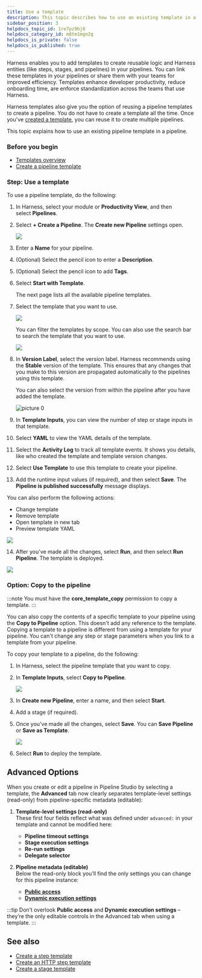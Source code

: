 ```yaml
---
title: Use a template
description: This topic describes how to use an existing template in a pipeline.
sidebar_position: 3
helpdocs_topic_id: 1re7pz9bj8
helpdocs_category_id: m8tm1mgn2g
helpdocs_is_private: false
helpdocs_is_published: true
---
```


Harness enables you to add templates to create reusable logic and Harness entities (like steps, stages, and pipelines) in your pipelines. You can link these templates in your pipelines or share them with your teams for improved efficiency. Templates enhance developer productivity, reduce onboarding time, are enforce standardization across the teams that use Harness.

Harness templates also give you the option of reusing a pipeline templates to create a pipeline. You do not have to create a template all the time. Once you've [created a template](create-pipeline-template.md), you can reuse it to create multiple pipelines.

This topic explains how to use an existing pipeline template in a pipeline.

### Before you begin

* [Templates overview](template.md)
* [Create a pipeline template](create-pipeline-template.md)

### Step: Use a template

To use a pipeline template, do the following:

1. In Harness, select your module or **Productivity View**, and then select **Pipelines**.

2. Select **+ Create a Pipeline**. The **Create new Pipeline** settings open.

    ![](./static/use-a-template-41.png)

3. Enter a **Name** for your pipeline.
4. (Optional) Select the pencil icon to enter a **Description**.
5. (Optional) Select the pencil icon to add **Tags**.

6. Select **Start with Template**.

   The next page lists all the available pipeline templates.

7. Select the template that you want to use.

   ![](./static/use-a-template-42.png)

   You can filter the templates by scope. You can also use the search bar to search the template that you want to use.

   ![](./static/use-a-template-43.png)

8. In **Version Label**, select the version label. Harness recommends using the **Stable** version of the template. This ensures that any changes that you make to this version are propagated automatically to the pipelines using this template.
   
   You can also select the version from within the pipeline after you have added the template.

   ![picture 0](static/c070e05fbf3a000f5fc089c8cc20bc4b70a1782a2cde6508781f40e4fdb343c3.png)  

9. In **Template Inputs**, you can view the number of step or stage inputs in that template.
10. Select **YAML** to view the YAML details of the template.
11. Select the **Activity Log** to track all template events. It shows you details, like who created the template and template version changes.
12. Select **Use Template** to use this template to create your pipeline.
13. Add the runtime input values (if required), and then select **Save**. The **Pipeline is published successfully** message displays.

   You can also perform the following actions:

   * Change template
   * Remove template
   * Open template in new tab
   * Preview template YAML

   ![](./static/use-a-template-44.png)

14. After you've made all the changes, select **Run**, and then select **Run Pipeline**. The template is deployed.

   ![](./static/use-a-template-45.png)

### Option: Copy to the pipeline

:::note
You must have the **core_template_copy** permission to copy a template. 
:::

You can also copy the contents of a specific template to your pipeline using the **Copy to Pipeline** option. This doesn't add any reference to the template. Copying a template to a pipeline is different from using a template for your pipeline. You can't change any step or stage parameters when you link to a template from your pipeline.

To copy your template to a pipeline, do the following:

1. In Harness, select the pipeline template that you want to copy.

2. In **Template Inputs**, select **Copy to Pipeline**.

   ![](./static/use-a-template-46.png)

3. In **Create new Pipeline**, enter a name, and then select **Start**.

4. Add a stage (if required).

5. Once you've made all the changes, select **Save**. You can **Save Pipeline** or **Save as Template**.

   ![](./static/use-a-template-47.png)

6. Select **Run** to deploy the template.

## Advanced Options

When you create or edit a pipeline in Pipeline Studio by selecting a template, the **Advanced** tab now clearly separates template-level settings (read-only) from pipeline-specific metadata (editable):

1. **Template-level settings (read-only)**  
   These first four fields reflect what was defined under `advanced:` in your template and cannot be modified here:
   - **Pipeline timeout settings**  
   - **Stage execution settings**  
   - **Re-run settings**  
   - **Delegate selector**  

2. **Pipeline metadata (editable)**  
   Below the read-only block you’ll find the only settings you can change for this pipeline instance:
   - [**Public access**](/docs/platform/pipelines/executions-and-logs/allow-public-access-to-executions/)
   - [**Dynamic execution settings**](/docs/platform/pipelines/dynamic-execution-pipeline/) 

:::tip 
Don’t overlook **Public access** and **Dynamic execution settings** – they’re the only editable controls in the Advanced tab when using a template.
:::

## See also

* [Create a step template](run-step-template-quickstart.md)
* [Create an HTTP step template](harness-template-library.md)
* [Create a stage template](add-a-stage-template.md)
